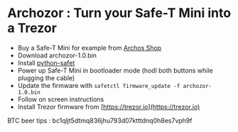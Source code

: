 # Archozor : Turn your Safe-T Mini into a Trezor

* Buy a Safe-T Mini for example from [Archos Shop](https://shop.archos.com/fr/hardware-wallets/588-archos-safe-t-mini.html)
* Download archozor-1.0.bin
* Install [python-safet](https://github.com/archos-safe-t/python-safet)
* Power up Safe-T Mini in bootloader mode (hodl both buttons while plugging the cable)
* Update the firmware with ```safetctl firmware_update -f archozor-1.0.bin```
* Follow on screen instructions
* Install Trezor firmware from [https://trezor.io](https://trezor.io)


BTC beer tips : bc1qljt5dtmq836jhu793d07ktttdnq0h8es7vph9f

